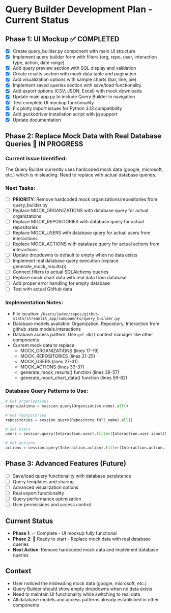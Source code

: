 # Query Builder Development Plan - Current Status

## Phase 1: UI Mockup ✅ COMPLETED
- [x] Create query_builder.py component with main UI structure
- [x] Implement query builder form with filters (org, repo, user, interaction type, action, date range)
- [x] Add query preview section with SQL display and validation
- [x] Create results section with mock data table and pagination
- [x] Add visualization options with sample charts (bar, line, pie)
- [x] Implement saved queries section with save/load functionality
- [x] Add export options (CSV, JSON, Excel) with mock downloads
- [x] Update main app.py to include Query Builder in navigation
- [x] Test complete UI mockup functionality
- [x] Fix plotly import issues for Python 3.13 compatibility
- [x] Add geckodriver installation script with jq support
- [x] Update documentation

## Phase 2: Replace Mock Data with Real Database Queries 🔄 IN PROGRESS

### Current Issue Identified:
The Query Builder currently uses hardcoded mock data (google, microsoft, etc.) which is misleading. Need to replace with actual database queries.

### Next Tasks:
- [ ] **PRIORITY**: Remove hardcoded mock organizations/repositories from query_builder.py
- [ ] Replace MOCK_ORGANIZATIONS with database query for actual organizations
- [ ] Replace MOCK_REPOSITORIES with database query for actual repositories  
- [ ] Replace MOCK_USERS with database query for actual users from interactions
- [ ] Replace MOCK_ACTIONS with database query for actual actions from interactions
- [ ] Update dropdowns to default to empty when no data exists
- [ ] Implement real database query execution (replace generate_mock_results())
- [ ] Connect filters to actual SQLAlchemy queries
- [ ] Replace mock chart data with real data from database
- [ ] Add proper error handling for empty database
- [ ] Test with actual GitHub data

### Implementation Notes:
- File location: `/Users/jeder/repos/github-stats/streamlit_app/components/query_builder.py`
- Database models available: Organization, Repository, Interaction from github_stats.models.interactions
- Database access pattern: Use `get_db()` context manager like other components
- Current mock data to replace:
  - MOCK_ORGANIZATIONS (lines 17-19)
  - MOCK_REPOSITORIES (lines 21-25) 
  - MOCK_USERS (lines 27-31)
  - MOCK_ACTIONS (lines 33-37)
  - generate_mock_results() function (lines 39-57)
  - generate_mock_chart_data() function (lines 59-82)

### Database Query Patterns to Use:
```python
# Get organizations
organizations = session.query(Organization.name).all()

# Get repositories  
repositories = session.query(Repository.full_name).all()

# Get users
users = session.query(Interaction.user).filter(Interaction.user.isnot(None)).distinct().all()

# Get actions
actions = session.query(Interaction.action).filter(Interaction.action.isnot(None)).distinct().all()
```

## Phase 3: Advanced Features (Future)
- [ ] Save/load query functionality with database persistence
- [ ] Query templates and sharing
- [ ] Advanced visualization options
- [ ] Real export functionality
- [ ] Query performance optimization
- [ ] User permissions and access control

## Current Status
- **Phase 1**: ✅ Complete - UI mockup fully functional
- **Phase 2**: 🔄 Ready to start - Replace mock data with real database queries
- **Next Action**: Remove hardcoded mock data and implement database queries

## Context
- User noticed the misleading mock data (google, microsoft, etc.) 
- Query Builder should show empty dropdowns when no data exists
- Need to maintain UI functionality while switching to real data
- All database models and access patterns already established in other components